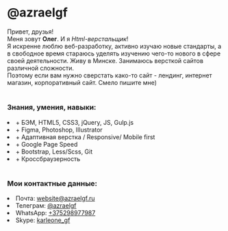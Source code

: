# @azraelgf
Привет, друзья!</br>
Меня зовут <b>Олег</b>. И я <i>Html-верстальщик</i>!</br>
Я искренне люблю веб-разработку, активно изучаю новые стандарты, а в свободное время стараюсь уделять изучению чего-то нового в сфере своей деятельности.
Живу в Минске. Занимаюсь версткой сайтов различной сложности.</br>
Поэтому если вам нужно сверстать како-то сайт - лендинг, интернет магазин, корпоративный сайт. Смело пишите мне)

# <h3>Знания, умения, навыки:</h3>
<li>+ БЭМ, HTML5, CSS3, jQuery, JS, Gulp.js</li>
<li>+ Figma, Photoshop, Illustrator</li>
<li>+ Адаптивная верстка / Responsive/ Mobile first</li>
<li>+ Google Page Speed</li>
<li>+ Bootstrap, Less/Scss, Git</li>
<li>+ Кроссбраузерность</li>

# <h3>Мои контактные данные:</h3>
<li>Почта: <a href="mailto:aleh.antukh@gmail.com">website@azraelgf.ru</a></li>
<li>Телеграм: <a href="https://t.me/azraelgf" target="_blank">@azraelgf</a></li>
<li>WhatsApp: <a href="https://wa.me/375298977987" target="_blank">+375298977987</a></li>
<li>Skype: <a href="https://join.skype.com/invite/bJfs8iKJdib4" target="_blank">karleone_gf</a></li>
